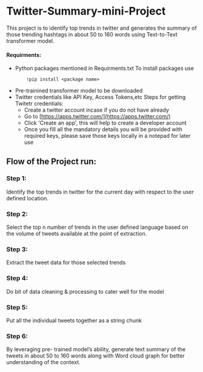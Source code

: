 # Twitter-Summary-mini-Project

This project is to identify top trends in twitter and generates the summary of those trending hashtags in about 50 to 160 words using Text-to-Text transformer model.

#### Requirments: 
- Python packages mentioned in Requirments.txt
  To install packages use 
  ```
      !pip install <package name>
  ```
- Pre-trainined transformer model to be downloaded
- Twitter credentials like API Key, Access Tokens,etc
  Steps for getting Twitetr credentials:
    - Create a twitter account incase if you do not have already
    - Go to [https://apps.twitter.com/](https://apps.twitter.com/) 
    - Click 'Create an app', this will help to create a developer account
    - Once you fill all the mandatory details you will be provided with required keys, please save those keys locally in a notepad for later use 
    

## Flow of the Project run:

### Step 1:
Identify the top trends in twitter for the current day with respect to the user defined location.
### Step 2:
Select the top n number of trends in the user defined language based on the volume of tweets available at the point of extraction.
### Step 3:
Extract the tweet data for those selected trends
### Step 4:
Do bit of data cleaning & processing to cater well for the model
### Step 5:
Put all the individual tweets together as a string chunk
### Step 6:
By leveraging pre- trained model’s ability, generate text summary of the tweets in about 50 to 160 words along with Word cloud graph for better understanding of the context.

